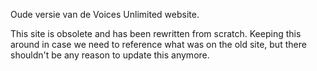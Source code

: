 Oude versie van de Voices Unlimited website.

This site is obsolete and has been rewritten from scratch.  Keeping this around in case we need to reference what was on the old site, but there shouldn't be any reason to update this anymore.
